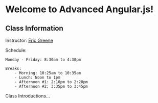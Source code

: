 # Welcome to Advanced Angular.js!

## Class Information

Instructor: [Eric Greene](https://www.linkedin.com/in/ericwgreene)

Schedule:

	Monday - Friday: 8:30am to 4:30pm

	Breaks:
		- Morning: 10:25am to 10:35am
		- Lunch: Noon to 1pm
		- Afternoon #1: 2:10pm to 2:20pm
		- Afternoon #2: 3:35pm to 3:45pm

Class Introductions...
